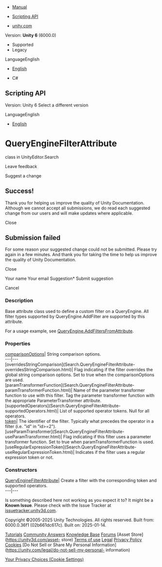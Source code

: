 [ ]()

  * [Manual](../Manual/index.html)
  * [Scripting API](../ScriptReference/index.html)

  * [unity.com](https://unity.com/)

Version: **Unity 6** (6000.0)

  * Supported
  * Legacy

LanguageEnglish

  * [English]()

  * C#

[ ](https://docs.unity3d.com)

## Scripting API

Version: Unity 6 Select a different version

LanguageEnglish

  * [English]()

# QueryEngineFilterAttribute

class in UnityEditor.Search

Leave feedback

Suggest a change

## Success!

Thank you for helping us improve the quality of Unity Documentation. Although
we cannot accept all submissions, we do read each suggested change from our
users and will make updates where applicable.

Close

## Submission failed

For some reason your suggested change could not be submitted. Please <a>try
again</a> in a few minutes. And thank you for taking the time to help us
improve the quality of Unity Documentation.

Close

Your name Your email Suggestion* Submit suggestion

Cancel

[ ]()

### Description

Base attribute class used to define a custom filter on a QueryEngine. All
filter types supported by QueryEngine.AddFilter are supported by this
attribute.

For a usage example, see
[QueryEngine.AddFiltersFromAttribute](Search.QueryEngine_1.AddFiltersFromAttribute.html).

### Properties

[comparisonOptions](Search.QueryEngineFilterAttribute-comparisonOptions.html)|
String comparison options.  
---|---  
[overridesStringComparison](Search.QueryEngineFilterAttribute-
overridesStringComparison.html)| Flag indicating if the filter overrides the
global string comparison options. Set to true when the comparisonOptions are
used.  
[paramTransformerFunction](Search.QueryEngineFilterAttribute-
paramTransformerFunction.html)| Name of the parameter transformer function to
use with this filter. Tag the parameter transformer function with the
appropriate ParameterTransformer attribute.  
[supportedOperators](Search.QueryEngineFilterAttribute-
supportedOperators.html)| List of supported operator tokens. Null for all
operators.  
[token](Search.QueryEngineFilterAttribute-token.html)| The identifier of the
filter. Typically what precedes the operator in a filter (i.e. "id" in
"id>=2").  
[useParamTransformer](Search.QueryEngineFilterAttribute-
useParamTransformer.html)| Flag indicating if this filter uses a parameter
transformer function. Set to true when paramTransformerFunction is used.  
[useRegularExpressionToken](Search.QueryEngineFilterAttribute-
useRegularExpressionToken.html)| Indicates if the filter uses a regular
expression token or not.  
  
### Constructors

[QueryEngineFilterAttribute](Search.QueryEngineFilterAttribute-ctor.html)|
Create a filter with the corresponding token and supported operators.  
---|---  
  
Is something described here not working as you expect it to? It might be a
**Known Issue**. Please check with the Issue Tracker at
[issuetracker.unity3d.com](https://issuetracker.unity3d.com).

Copyright ©2005-2025 Unity Technologies. All rights reserved. Built from:
6000.0.36f1 (02b661dc617c). Built on: 2025-01-14.

[Tutorials](https://unity3d.com/learn) [Community
Answers](https://answers.unity3d.com) [Knowledge
Base](https://support.unity3d.com/hc/en-us)
[Forums](https://forum.unity3d.com) [Asset Store](https://unity3d.com/asset-
store) [Terms of use](https://docs.unity3d.com/Manual/TermsOfUse.html)
[Legal](https://unity.com/legal) [Privacy
Policy](https://unity.com/legal/privacy-policy)
[Cookies](https://unity.com/legal/cookie-policy) [Do Not Sell or Share My
Personal Information](https://unity.com/legal/do-not-sell-my-personal-
information)

[Your Privacy Choices (Cookie Settings)](javascript:void\(0\);)

